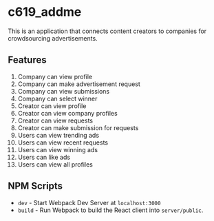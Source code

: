 # c619_addme
This is an application that connects content creators to companies for crowdsourcing advertisements.

## Features

1. Company can view profile
2. Company can make advertisement request
3. Company can view submissions
4. Company can select winner
5. Creator can view profile
6. Creator can view company profiles
7. Creator can view requests
8. Creator can make submission for requests
9. Users can view trending ads
10. Users can view recent requests
11. Users can view winning ads
12. Users can like ads
13. Users can view all profiles

## NPM Scripts

- `dev` - Start Webpack Dev Server at `localhost:3000`
- `build` - Run Webpack to build the React client into `server/public`.
